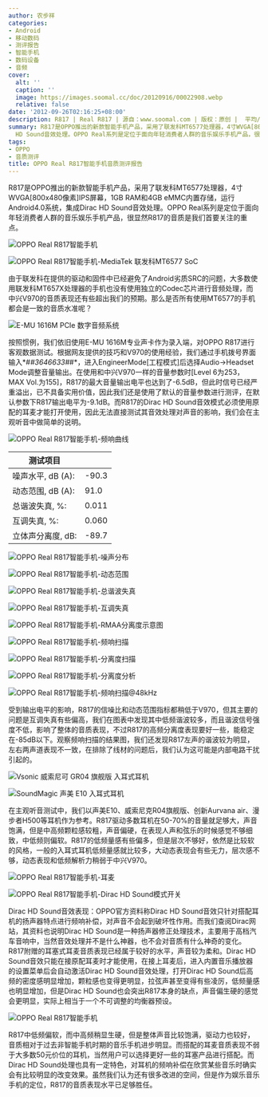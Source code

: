 ```yaml
---
author: 农步祥
categories:
- Android
- 移动数码
- 测评报告
- 智能手机
- 数码设备
- 音频
cover:
  alt: ''
  caption: ''
  image: https://images.soomal.cc/doc/20120916/00022908.webp
  relative: false
date: '2012-09-26T02:16:25+08:00'
description: R817 | Real R817 | 源自：www.soomal.com | 版权：原创 |  平均/总评分：06.50/26
summary: R817是OPPO推出的新款智能手机产品，采用了联发科MT6577处理器，4寸WVGA[800x480像素]IPS屏幕，1GB RAM和4GB eMMC内置存储，运行Android4.0系统，集成Dirac
  HD Sound音效处理。OPPO Real系列是定位于面向年轻消费者人群的音乐娱乐手机产品，很显然R817的音质是我们首要关注的重点。
tags:
- OPPO
- 音质测评
title: OPPO Real R817智能手机音质测评报告
---
```


R817是OPPO推出的新款智能手机产品，采用了联发科MT6577处理器，4寸WVGA[800x480像素]IPS屏幕，1GB RAM和4GB eMMC内置存储，运行Android4.0系统，集成Dirac HD Sound音效处理。OPPO Real系列是定位于面向年轻消费者人群的音乐娱乐手机产品，很显然R817的音质是我们首要关注的重点。



![OPPO Real R817智能手机](https://images.soomal.cc/doc/20120916/00022908.webp)



![OPPO Real R817智能手机-MediaTek 联发科MT6577 SoC](https://images.soomal.cc/doc/20120916/00022918.webp)



由于联发科在提供的驱动和固件中已经避免了Android劣质SRC的问题，大多数使用联发科MT657X处理器的手机也没有使用独立的Codec芯片进行音频处理，而中兴V970的音质表现还有些超出我们的预期。那么是否所有使用MT6577的手机都会是一致的音质水准呢？



![E-MU 1616M PCIe 数字音频系统](https://images.soomal.cc/doc/20101204/00008507.webp)



按照惯例，我们依旧使用E-MU 1616M专业声卡作为录入端，对OPPO R817进行客观数据测试。根据网友提供的技巧和V970的使用经验，我们通过手机拨号界面输入*#*#3646633#*#*，进入EngineerMode[工程模式]后选择Audio->Headset Mode调整音量输出。在使用和中兴V970一样的音量参数时[Level 6为253，MAX Vol.为155]，R817的最大音量输出电平也达到了-6.5dB，但此时信号已经严重溢出，已不具备实用价值，因此我们还是使用了默认的音量参数进行测评，在默认参数下R817输出电平为-9.1dB。而R817的Dirac HD Sound音效模式必须使用原配的耳麦才能打开使用，因此无法直接测试其音效处理对声音的影响，我们会在主观听音中做简单的说明。



![OPPO Real R817智能手机-频响曲线](https://images.soomal.cc/doc/20120926/00023184.webp)







| 测试项目 |  |
| --- | --- |
| 噪声水平, dB (A): | -90.3 |
| 动态范围, dB (A): | 91.0 |
| 总谐波失真, %: | 0.011 |
| 互调失真, %: | 0.060 |
| 立体声分离度, dB: | -89.7 |



![OPPO Real R817智能手机-噪声分布](https://images.soomal.cc/doc/20120926/00023185.webp)




![OPPO Real R817智能手机-动态范围](https://images.soomal.cc/doc/20120926/00023186.webp)




![OPPO Real R817智能手机-总谐波失真](https://images.soomal.cc/doc/20120926/00023187.webp)




![OPPO Real R817智能手机-互调失真](https://images.soomal.cc/doc/20120926/00023188.webp)




![OPPO Real R817智能手机-RMAA分离度示意图](https://images.soomal.cc/doc/20120926/00023189.webp)




![OPPO Real R817智能手机-频响扫描](https://images.soomal.cc/doc/20120926/00023190.webp)




![OPPO Real R817智能手机-分离度扫描](https://images.soomal.cc/doc/20120926/00023191.webp)




![OPPO Real R817智能手机-分离度分析](https://images.soomal.cc/doc/20120926/00023192.webp)




![OPPO Real R817智能手机-频响扫描@48kHz](https://images.soomal.cc/doc/20120926/00023193.webp)



受到输出电平的影响，R817的信噪比和动态范围指标都稍低于V970，但其主要的问题是互调失真有些偏高，我们在图表中发现其中低频谐波较多，而且谐波信号强度不低，影响了整体的音质表现，不过R817的高频分离度表现要好一些，能稳定在-85dB以下。观察频响扫描的结果图，我们还发现R817左声的谐波较为明显，左右两声道表现不一致，在排除了线材的问题后，我们认为这可能是内部电路干扰引起的。



![Vsonic 威索尼可 GR04 旗舰版 入耳式耳机](https://images.soomal.cc/doc/20120413/00018764.webp)



![SoundMagic 声美 E10 入耳式耳机](https://images.soomal.cc/doc/20120104/00015923.webp)



在主观听音测试中，我们以声美E10、威索尼克R04旗舰版、创新Aurvana air、漫步者H500等耳机作为参考。R817驱动多数耳机在50-70%的音量就足够大，声音饱满，但是中高频颗粒感较粗，声音偏硬，在表现人声和弦乐的时候感觉不够细致，中低频则偏软。R817的低频量感有些偏多，但是层次不够好，依然是比较软的风格，一般的入耳式耳机低频量感就比较多，大动态表现会有些无力，层次感不够，动态表现和低频解析力稍弱于中兴V970。



![OPPO Real R817智能手机-耳麦](https://images.soomal.cc/doc/20120916/00022923.webp)



![OPPO Real R817智能手机-Dirac HD Sound模式开关](https://images.soomal.cc/doc/20120926/00023183.webp)



Dirac HD Sound音效表现：OPPO官方资料称Dirac HD Sound音效只针对搭配耳机的扬声器特点进行频响补偿，对声音不会起到破坏性作用。而我们查阅Dirac网站，其资料也说明Dirac HD Sound是一种扬声器修正处理技术，主要用于高档汽车音响中，当然音效处理并不是什么神器，也不会对音质有什么神奇的变化。R817附赠的耳塞式耳麦音质表现已经属于较好的水平，声音较为柔和。Dirac HD Sound音效只能在接原配耳麦时才能使用，在接上耳麦后，进入内置音乐播放器的设置菜单后会自动激活Dirac HD Sound音效处理，打开Dirac HD Sound后高频的密度感明显增加，颗粒感也变得更明显，拉弦声甚至变得有些凌厉，低频量感也明显增加，但是Dirac HD Sound也会突出R817本身的缺点，声音偏生硬的感觉会更明显，实际上相当于一个不可调整的均衡器预设。



![OPPO Real R817智能手机](https://images.soomal.cc/doc/20120916/00022913.webp)



R817中低频偏软，而中高频稍显生硬，但是整体声音比较饱满，驱动力也较好，音质相对于过去非智能手机时期的音乐手机进步明显。而搭配的耳麦音质表现不弱于大多数50元价位的耳机，当然用户可以选择更好一些的耳塞产品进行搭配。而Dirac HD Sound处理也具有一定特色，对耳机的频响补偿在欣赏某些音乐时确实会有比较明显的改变效果。虽然我们认为还有很多改进的空间，但是作为娱乐音乐手机的定位，R817的音质表现水平已足够胜任。